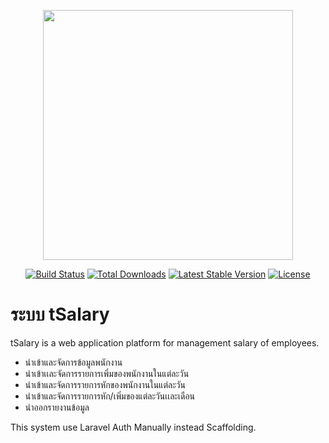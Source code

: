 <p align="center"><a href="https://laravel.com" target="_blank"><img src="https://raw.githubusercontent.com/laravel/art/master/logo-lockup/5%20SVG/2%20CMYK/1%20Full%20Color/laravel-logolockup-cmyk-red.svg" width="400"></a></p>

<p align="center">
<a href="https://travis-ci.org/laravel/framework"><img src="https://travis-ci.org/laravel/framework.svg" alt="Build Status"></a>
<a href="https://packagist.org/packages/laravel/framework"><img src="https://img.shields.io/packagist/dt/laravel/framework" alt="Total Downloads"></a>
<a href="https://packagist.org/packages/laravel/framework"><img src="https://img.shields.io/packagist/v/laravel/framework" alt="Latest Stable Version"></a>
<a href="https://packagist.org/packages/laravel/framework"><img src="https://img.shields.io/packagist/l/laravel/framework" alt="License"></a>
</p>

# ระบบ tSalary

tSalary is a web application platform for management salary of employees.

- นำเข้าและจัดการข้อมูลพนักงาน
- นำเข้าเเละจัดการรายการเพิ่มของพนักงานในแต่ละวัน
- นำเข้าและจัดการรายการหักของพนักงานในแต่ละวัน
- นำเข้าและจัดการรายการหัก/เพิ่มของแต่ละวันเเละเดือน
- นำออกรายงานข้อมูล

This system use Laravel Auth Manually instead Scaffolding.